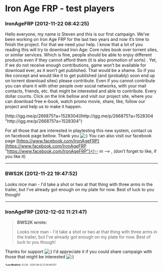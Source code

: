 # Iron Age FRP - test players

### **IronAgeFRP** (2012-11-22 08:42:25)

Hello everyone, my name is Steven and this is our first campaign. We’ve been working on Iron Age FRP for the last two years and now it’s time to finish the project. For that we need your help. I know that a lot of you reading this will try to download Iron Age: Core rules book over torrent sites, or similar services. Which is fine, people should be able to enjoy different products even if they cannot afford them (it is also promotion of sorts) . Yet, if we do not receive enough contributions, game won’t be available for download ever, as it won’t get published. That would be a shame. So if you like concept and would like it to get published (and (probably) soon end up on torrent download sites) please contribute. Even if you cannot contribute you can share it with other people over social networks, with your mail contacts, friends, etc. that might be interested and able to contribute. Every dollar counts. Click on the link bellow and visit our project site, where you can download free e-book, watch promo movie, share, like, follow our project and help us to make it happen.
<!-- m -->[http://igg.me/p/266875?a=1528304](http://igg.me/p/266875?a=1528304 "http://igg.me/p/266875?a=1528304")<!-- m -->
For all those that are interested in playtesting this new system, contact us on facebook page bellow. Thank you <!-- s:) -->![:)](https://i.ibb.co/8LPNcWCM/icon-e-smile.gif)<!-- s:) -->
You can also visit our facebook page <!-- m -->[https://www.facebook.com/IronAgeFRP](https://www.facebook.com/IronAgeFRP "https://www.facebook.com/IronAgeFRP")<!-- m --> , (don’t forget to like, if you like it)

---

### **BWS2K** (2012-11-22 19:47:52)

Looks nice man - I'd take a shot or two at that thing with three arms in the trailer, but I've already got enough on my plate for now. Best of luck to you though!

---

### **IronAgeFRP** (2012-12-02 11:21:47)

> **BWS2K wrote:**
>
> Looks nice man - I&#39;d take a shot or two at that thing with three arms in the trailer, but I&#39;ve already got enough on my plate for now. Best of luck to you though!

Thanks for support <!-- s;) -->![;)](https://i.ibb.co/GfkGswQC/icon-e-wink.gif)<!-- s;) -->
I'd appreciate it if you could share campaign with those that might be interested <!-- s:) -->![:)](https://i.ibb.co/8LPNcWCM/icon-e-smile.gif)<!-- s:) -->



<span style="font-size: 0.5em;">***Last Modified**: 4.0.28 - *2025-06-02 21:38:46 EDT*</span>